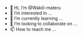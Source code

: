 - 👋 Hi, I’m @Wakili-materu
- 👀 I’m interested in ...
- 🌱 I’m currently learning ...
- 💞️ I’m looking to collaborate on ...
- 📫 How to reach me ...

<!---
Wakili-materu/Wakili-materu is a ✨ special ✨ repository because its `README.md` (this file) appears on your GitHub profile.
You can click the Preview link to take a look at your changes.
--->
